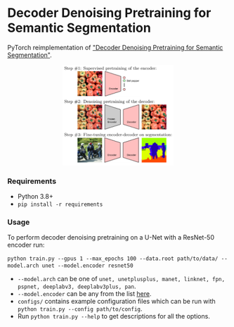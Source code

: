 # Decoder Denoising Pretraining for Semantic Segmentation

PyTorch reimplementation of ["Decoder Denoising Pretraining for Semantic Segmentation"](https://arxiv.org/abs/2205.11423).

<p align="center">
<img src="assets/figure.png" width="50%" style={text-align: center;}/>
</p>

### Requirements
- Python 3.8+
- `pip install -r requirements`

### Usage
To perform decoder denoising pretraining on a U-Net with a ResNet-50 encoder run:
```
python train.py --gpus 1 --max_epochs 100 --data.root path/to/data/ --model.arch unet --model.encoder resnet50 
```

- `--model.arch` can be one of `unet, unetplusplus, manet, linknet, fpn, pspnet, deeplabv3, deeplabv3plus, pan`.
- `--model.encoder` can be any from the list [here](https://smp.readthedocs.io/en/latest/encoders.html).
- `configs/` contains example configuration files which can be run with `python train.py --config path/to/config`.
- Run `python train.py --help` to get descriptions for all the options.

